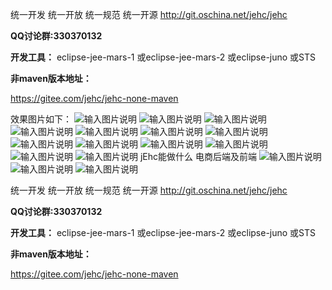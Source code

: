 
统一开发 统一开放 统一规范 统一开源
http://git.oschina.net/jehc/jehc

 **QQ讨论群:330370132** 

 **开发工具：** 
eclipse-jee-mars-1
或eclipse-jee-mars-2
或eclipse-juno
或STS


 **非maven版本地址：** 

https://gitee.com/jehc/jehc-none-maven

效果图片如下：
![输入图片说明](https://gitee.com/uploads/images/2017/1017/112845_b21ad51e_1341290.png "首页.png")
![输入图片说明](https://gitee.com/uploads/images/2017/1017/112859_68b0ff42_1341290.png "在线设计.png")
![输入图片说明](https://gitee.com/uploads/images/2017/1017/112912_40e49904_1341290.png "用户管理.png")
![输入图片说明](https://gitee.com/uploads/images/2017/1017/112922_aa0a3d0c_1341290.png "用户管理编辑.png")
![输入图片说明](https://gitee.com/uploads/images/2017/1017/112931_444ecbbb_1341290.png "组织机构.png")
![输入图片说明](https://gitee.com/uploads/images/2017/1017/112940_903e88d8_1341290.png "角色权限导入资源.png")
![输入图片说明](https://gitee.com/uploads/images/2017/1017/112949_4e03fa4f_1341290.png "角色权限导入用户.png")
![输入图片说明](https://gitee.com/uploads/images/2017/1017/112959_221a4bee_1341290.png "公告.png")
![输入图片说明](https://gitee.com/uploads/images/2017/1017/113008_d7f99613_1341290.png "公告新增.png")
![输入图片说明](https://gitee.com/uploads/images/2017/1017/113018_f0b7a7a3_1341290.png "工作日志新增.png")
![输入图片说明](https://gitee.com/uploads/images/2017/1017/113025_28e508bd_1341290.png "工作日志详情.png")
![输入图片说明](https://gitee.com/uploads/images/2017/1017/113046_56efde75_1341290.png "工作日志.png")
![输入图片说明](https://gitee.com/uploads/images/2017/1017/113102_e7d5257f_1341290.png "全文检索.png")
jEhc能做什么
电商后端及前端
![输入图片说明](https://git.oschina.net/uploads/images/2017/0915/105818_6f945e30_1341290.png "购物车.png")
![输入图片说明](https://gitee.com/uploads/images/2017/1017/113343_59431b4b_1341290.png "订单.png")
![输入图片说明](https://gitee.com/uploads/images/2017/1017/113424_ee8faebf_1341290.png "订单支付.png")

统一开发 统一开放 统一规范 统一开源
http://git.oschina.net/jehc/jehc

 **QQ讨论群:330370132** 

 **开发工具：** 
eclipse-jee-mars-1
或eclipse-jee-mars-2
或eclipse-juno
或STS

 **非maven版本地址：** 

https://gitee.com/jehc/jehc-none-maven